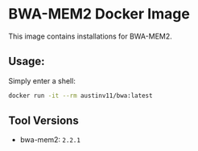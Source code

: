 # BWA-MEM2 Docker Image
This image contains installations for BWA-MEM2.

## Usage:
Simply enter a shell:
```bash
docker run -it --rm austinv11/bwa:latest
```

## Tool Versions
- bwa-mem2: `2.2.1`
